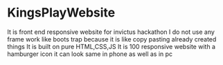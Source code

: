 # KingsPlayWebsite
It is front end responsive website for invictus hackathon 
I do not use any frame work like boots trap because it is like copy pasting already created things
It is built on pure HTML,CSS,JS
It is 100 responsive website with a hamburger icon it can look same in phone as well as in pc

